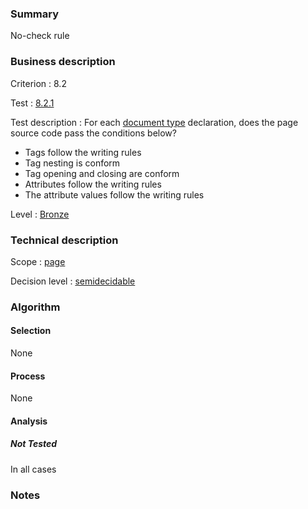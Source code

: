 ### Summary

No-check rule

### Business description

Criterion : 8.2

Test :
[8.2.1](http://www.accessiweb.org/index.php/accessiweb-22-english-version.html#test-8-2-1)

Test description : For each [document
type](http://www.accessiweb.org/index.php/glossary-76.html#mDTD)
declaration, does the page source code pass the conditions below?

-   Tags follow the writing rules
-   Tag nesting is conform
-   Tag opening and closing are conform
-   Attributes follow the writing rules
-   The attribute values follow the writing rules

Level : [Bronze](/en/category/rules-design/accessiweb-11/level/bronze)

### Technical description

Scope : [page](/en/category/rules-design/accessiweb-11/scope/page)

Decision level :
[semidecidable](/en/category/rules-design/accessiweb-11/decision-level/semidecidable)

### Algorithm

#### Selection

None

#### Process

None

#### Analysis

##### Not Tested

In all cases

### Notes


